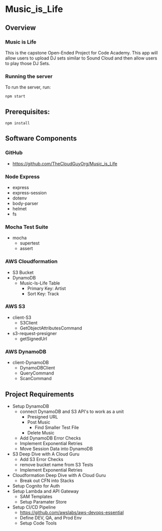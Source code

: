 # Music_is_Life

## Overview
### Music is Life
This is the capstone Open-Ended Project for Code Academy. This app will allow users to upload DJ sets similar to Sound Cloud and then allow users to play those DJ Sets.

### Running the server
To run the server, run:

```
npm start
```    

## Prerequisites:

```
npm install 
```

## Software Components
### GitHub
- https://github.com/TheCloudGuyOrg/Music_is_Life

### Node Express
- express
- express-session
- dotenv
- body-parser
- helmet
- fs

### Mocha Test Suite
- mocha 
    - supertest
    - assert

### AWS Cloudformation
- S3 Bucket
- DynamoDB
    - Music-Is-Life Table
        - Primary Key: Artist
        - Sort Key: Track

### AWS S3
- client-S3
    - S3Client
    - GetObjectAttributesCommand
- s3-request-presigner
    - getSignedUrl

### AWS DynamoDB
- client-DynamoDB
    - DynamoDBClient
    - QueryCommand
    - ScanCommand


## Project Requirements
- Setup DynamoDB
    - connect DynamoDB and S3 API's to work as a unit 
        - Presigned URL
        - Post Music
            - Find Smaller Test File
        - Delete Music
    - Add DynamoDB Error Checks
    - Implement Exponential Retries
    - Move Session Data into DynamoDB
- S3 Deep Dive with A Cloud Guru
    - Add S3 Error Checks
    - remove bucket name from S3 Tests
    - Implement Exponential Retries
- Cloudformation Deep Dive with A Cloud Guru
    - Break out CFN into Stacks
- Setup Cognito for Auth
- Setup Lambda and API Gateway
    - SAM Templates
    - Setup Paramater Store 
- Setup CI/CD Pipeline
    - https://github.com/awslabs/aws-devops-essential
    - Define DEV, QA, and Prod Env
    - Setup Code Tools


















